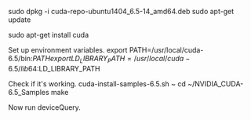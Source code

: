 
sudo dpkg -i cuda-repo-ubuntu1404_6.5-14_amd64.deb 
sudo apt-get update

sudo apt-get install cuda


Set up environment variables. 
export PATH=/usr/local/cuda-6.5/bin:$PATH
export LD_LIBRARY_PATH=/usr/local/cuda-6.5/lib64:$LD_LIBRARY_PATH


Check if it's working.
cuda-install-samples-6.5.sh  ~ 
cd ~/NVIDIA_CUDA-6.5_Samples 
make

Now run deviceQuery.
